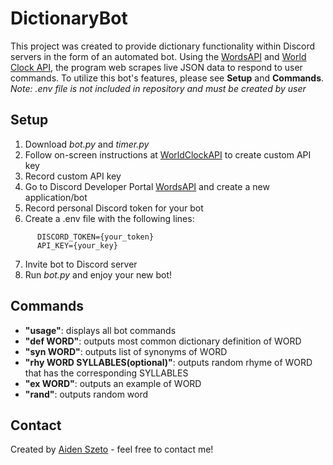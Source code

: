 # DictionaryBot
This project was created to provide dictionary functionality within Discord servers in the form of an automated bot. Using the [WordsAPI](https://www.wordsapi.com/) and [World Clock API](http://worldclockapi.com/), the program web scrapes live JSON data to respond to user commands. To utilize this bot's features, please see **Setup** and **Commands**. *Note: .env file is not included in repository and must be created by user*
## Setup
1. Download *bot.py* and *timer.py*
2. Follow on-screen instructions at [WorldClockAPI](http://worldclockapi.com/) to create custom API key
3. Record custom API key
4. Go to Discord Developer Portal [WordsAPI](https://discord.com/developers/applications) and create a new application/bot
5. Record personal Discord token for your bot
6. Create a .env file with the following lines: 
```
      DISCORD_TOKEN={your_token}
      API_KEY={your_key}
```      
7. Invite bot to Discord server
8. Run *bot.py* and enjoy your new bot!
## Commands
- **"usage"**: displays all bot commands 
- **"def WORD"**: outputs most common dictionary definition of WORD
- **"syn WORD"**: outputs list of synonyms of WORD
- **"rhy WORD SYLLABLES(optional)"**: outputs random rhyme of WORD that has the corresponding SYLLABLES
- **"ex WORD"**: outputs an example of WORD
- **"rand"**: outputs random word
## Contact
Created by [Aiden Szeto](https://www.linkedin.com/in/aidenszeto/) - feel free to contact me!

